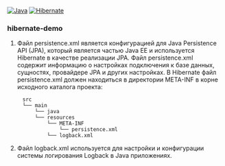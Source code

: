 [![Java](https://img.shields.io/badge/Java-E43222??style=for-the-badge&logo=java&logoColor=FFFFFF)](https://java.com/)
[![Hibernate](https://img.shields.io/badge/Hibernate-5B666B??style=for-the-badge&logo=Hibernate)](http://hibernate.org/)

### hibernate-demo
1. Файл persistence.xml является конфигурацией для Java Persistence API (JPA), который является частью Java EE и используется Hibernate в качестве реализации JPA. Файл persistence.xml содержит информацию о настройках подключения к базе данных, сущностях, провайдере JPA и других настройках. В Hibernate файл persistence.xml должен находиться в директории META-INF в корне исходного каталога проекта:
```
     src
     └── main
         └── java
         └── resources
             └── META-INF
                 └── persistence.xml
             └── logback.xml
```

2. Файл logback.xml используется для настройки и конфигурации системы логирования Logback в Java приложениях.  
